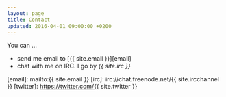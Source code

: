 ```yaml
---
layout: page
title: Contact
updated: 2016-04-01 09:00:00 +0200
---
```


You can &hellip;

- send me email to [{{ site.email }}][email]
- chat with me on IRC. I go by *{{ site.irc }}*

[email]: mailto:{{ site.email }}
[irc]: irc://chat.freenode.net/{{ site.ircchannel }}
[twitter]: https://twitter.com/{{ site.twitter }}

